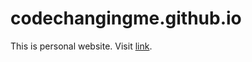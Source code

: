 # codechangingme.github.io

This is personal website. Visit [link](https://codechangingme.github.io/).
